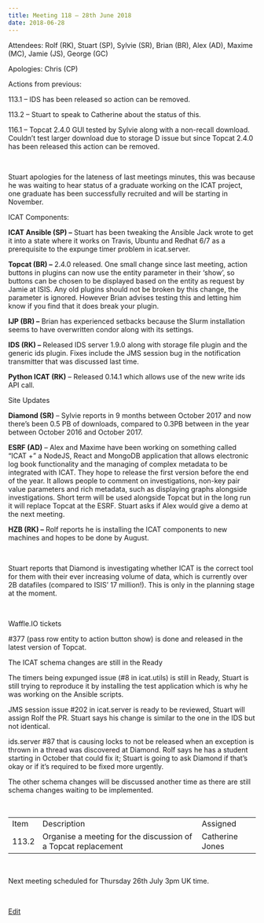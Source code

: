 ```yaml
---
title: Meeting 118 – 28th June 2018
date: 2018-06-28
---
```


Attendees: Rolf (RK), Stuart (SP), Sylvie (SR), Brian (BR), Alex (AD),
Maxime (MC), Jamie (JS), George (GC)

Apologies: Chris (CP)

Actions from previous:

113.1 – IDS has been released so action can be removed.

113.2 – Stuart to speak to Catherine about the status of this.

116.1 – Topcat 2.4.0 GUI tested by Sylvie along with a non-recall
download. Couldn’t test larger download due to storage D issue but since
Topcat 2.4.0 has been released this action can be removed.

 

Stuart apologies for the lateness of last meetings minutes, this was
because he was waiting to hear status of a graduate working on the ICAT
project, one graduate has been successfully recruited and will be
starting in November.

ICAT Components:

**ICAT Ansible (SP) –** Stuart has been tweaking the Ansible Jack wrote
to get it into a state where it works on Travis, Ubuntu and Redhat 6/7
as a prerequisite to the expunge timer problem in icat.server.

**Topcat (BR) –** 2.4.0 released. One small change since last meeting,
action buttons in plugins can now use the entity parameter in their
‘show’, so buttons can be chosen to be displayed based on the entity
as request by Jamie at ISIS. Any old plugins should not be broken by
this change, the parameter is ignored. However Brian advises testing
this and letting him know if you find that it does break your plugin.

**IJP (BR) –** Brian has experienced setbacks because the Slurm
installation seems to have overwritten condor along with its settings.

**IDS (RK) –** Released IDS server 1.9.0 along with storage file plugin
and the generic ids plugin. Fixes include the JMS session bug in the
notification transmitter that was discussed last time.

**Python ICAT (RK)** – Released 0.14.1 which allows use of the new write
ids API call.

Site Updates

**Diamond (SR)** – Sylvie reports in 9 months between October 2017 and
now there’s been 0.5 PB of downloads, compared to 0.3PB between in the
year between October 2016 and October 2017.

**ESRF (AD)** – Alex and Maxime have been working on something called
“ICAT +” a NodeJS, React and MongoDB application that allows
electronic log book functionality and the managing of complex metadata
to be integrated with ICAT. They hope to release the first version
before the end of the year. It allows people to comment on
investigations, non-key pair value parameters and rich metadata, such as
displaying graphs alongside investigations. Short term will be used
alongside Topcat but in the long run it will replace Topcat at the ESRF.
Stuart asks if Alex would give a demo at the next meeting.

**HZB (RK) –** Rolf reports he is installing the ICAT components to new
machines and hopes to be done by August.

 

Stuart reports that Diamond is investigating whether ICAT is the correct
tool for them with their ever increasing volume of data, which is
currently over 2B datafiles (compared to ISIS’ 17 million\!). This is
only in the planning stage at the moment.

 

Waffle.IO tickets

\#377 (pass row entity to action button show) is done and released in
the latest version of Topcat.

The ICAT schema changes are still in the Ready

The timers being expunged issue (\#8 in icat.utils) is still in Ready,
Stuart is still trying to reproduce it by installing the test
application which is why he was working on the Ansible scripts.

JMS session issue \#202 in icat.server is ready to be reviewed, Stuart
will assign Rolf the PR. Stuart says his change is similar to the one in
the IDS but not identical.

ids.server \#87 that is causing locks to not be released when an
exception is thrown in a thread was discovered at Diamond. Rolf says he
has a student starting in October that could fix it; Stuart is going to
ask Diamond if that’s okay or if it’s required to be fixed more
urgently.

The other schema changes will be discussed another time as there are
still schema changes waiting to be
implemented.

 

|       |                                                               |                 |
| ----- | ------------------------------------------------------------- | --------------- |
| Item  | Description                                                   | Assigned        |
| 113.2 | Organise a meeting for the discussion of a Topcat replacement | Catherine Jones |

 

Next meeting scheduled for Thursday 26th July 3pm UK time.

 

[Edit](https://icatproject.org/wp-admin/post.php?post=1646&action=edit)
